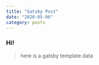 ```yaml
---
title: "Gatsby Post"
date: "2020-05-06"
category: posts
---
```


### Hi!

> here is a gatsby template data
